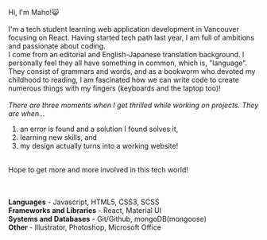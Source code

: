 Hi, I'm Maho!😺  
<br>
I'm a tech student learning web application development in Vancouver focusing on React. Having started tech path last year, I am full of ambitions and passionate about coding.  
I come from an editorial and English-Japanese translation background. I personally feel they all have something in common, which is, "language".  
They consist of grammars and words, and as a bookworm who devoted my childhood to reading, I am fascinated how we can write code to create numerous things with my fingers (keyboards and the laptop too)!  
<br>
*There are three moments when I get thrilled while working on projects. They are when...*  
1. an error is found and a solution I found solves it,  
2. learning new skills, and  
3. my design actually turns into a working website!
<br>
Hope to get more and more involved in this tech world!  
<br>
<br>
<br>

**Languages** - Javascript, HTML5, CSS3, SCSS  
**Frameworks and Libraries** - React, Material UI  
**Systems and Databases** - Git/Github, mongoDB(mongoose)  
**Other** - Illustrator, Photoshop, Microsoft Office







<!---
MahoMori/MahoMori is a ✨ special ✨ repository because its `README.md` (this file) appears on your GitHub profile.
You can click the Preview link to take a look at your changes.
--->
